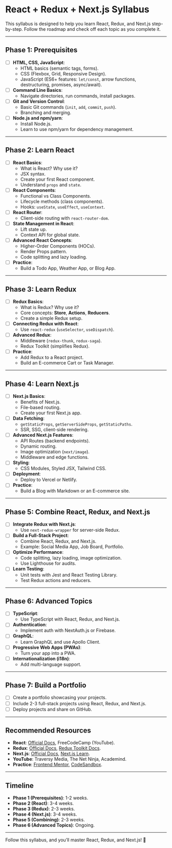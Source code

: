 # React + Redux + Next.js Syllabus

This syllabus is designed to help you learn React, Redux, and Next.js step-by-step. Follow the roadmap and check off each topic as you complete it.

---

## **Phase 1: Prerequisites**
- [ ] **HTML, CSS, JavaScript**:
  - HTML basics (semantic tags, forms).
  - CSS (Flexbox, Grid, Responsive Design).
  - JavaScript (ES6+ features: `let/const`, arrow functions, destructuring, promises, async/await).
- [ ] **Command Line Basics**:
  - Navigate directories, run commands, install packages.
- [ ] **Git and Version Control**:
  - Basic Git commands (`init`, `add`, `commit`, `push`).
  - Branching and merging.
- [ ] **Node.js and npm/yarn**:
  - Install Node.js.
  - Learn to use npm/yarn for dependency management.

---

## **Phase 2: Learn React**
- [ ] **React Basics**:
  - What is React? Why use it?
  - JSX syntax.
  - Create your first React component.
  - Understand `props` and `state`.
- [ ] **React Components**:
  - Functional vs Class Components.
  - Lifecycle methods (class components).
  - Hooks: `useState`, `useEffect`, `useContext`.
- [ ] **React Router**:
  - Client-side routing with `react-router-dom`.
- [ ] **State Management in React**:
  - Lift state up.
  - Context API for global state.
- [ ] **Advanced React Concepts**:
  - Higher-Order Components (HOCs).
  - Render Props pattern.
  - Code splitting and lazy loading.
- [ ] **Practice**:
  - Build a Todo App, Weather App, or Blog App.

---

## **Phase 3: Learn Redux**
- [ ] **Redux Basics**:
  - What is Redux? Why use it?
  - Core concepts: **Store**, **Actions**, **Reducers**.
  - Create a simple Redux setup.
- [ ] **Connecting Redux with React**:
  - Use `react-redux` (`useSelector`, `useDispatch`).
- [ ] **Advanced Redux**:
  - Middleware (`redux-thunk`, `redux-saga`).
  - Redux Toolkit (simplifies Redux).
- [ ] **Practice**:
  - Add Redux to a React project.
  - Build an E-commerce Cart or Task Manager.

---

## **Phase 4: Learn Next.js**
- [ ] **Next.js Basics**:
  - Benefits of Next.js.
  - File-based routing.
  - Create your first Next.js app.
- [ ] **Data Fetching**:
  - `getStaticProps`, `getServerSideProps`, `getStaticPaths`.
  - SSR, SSG, client-side rendering.
- [ ] **Advanced Next.js Features**:
  - API Routes (backend endpoints).
  - Dynamic routing.
  - Image optimization (`next/image`).
  - Middleware and edge functions.
- [ ] **Styling**:
  - CSS Modules, Styled JSX, Tailwind CSS.
- [ ] **Deployment**:
  - Deploy to Vercel or Netlify.
- [ ] **Practice**:
  - Build a Blog with Markdown or an E-commerce site.

---

## **Phase 5: Combine React, Redux, and Next.js**
- [ ] **Integrate Redux with Next.js**:
  - Use `next-redux-wrapper` for server-side Redux.
- [ ] **Build a Full-Stack Project**:
  - Combine React, Redux, and Next.js.
  - Example: Social Media App, Job Board, Portfolio.
- [ ] **Optimize Performance**:
  - Code splitting, lazy loading, image optimization.
  - Use Lighthouse for audits.
- [ ] **Learn Testing**:
  - Unit tests with Jest and React Testing Library.
  - Test Redux actions and reducers.

---

## **Phase 6: Advanced Topics**
- [ ] **TypeScript**:
  - Use TypeScript with React, Redux, and Next.js.
- [ ] **Authentication**:
  - Implement auth with NextAuth.js or Firebase.
- [ ] **GraphQL**:
  - Learn GraphQL and use Apollo Client.
- [ ] **Progressive Web Apps (PWAs)**:
  - Turn your app into a PWA.
- [ ] **Internationalization (i18n)**:
  - Add multi-language support.

---

## **Phase 7: Build a Portfolio**
- [ ] Create a portfolio showcasing your projects.
- [ ] Include 2-3 full-stack projects using React, Redux, and Next.js.
- [ ] Deploy projects and share on GitHub.

---

## **Recommended Resources**
- **React**: [Official Docs](https://reactjs.org/), FreeCodeCamp (YouTube).
- **Redux**: [Official Docs](https://redux.js.org/), [Redux Toolkit Docs](https://redux-toolkit.js.org/).
- **Next.js**: [Official Docs](https://nextjs.org/docs), [Next.js Learn](https://nextjs.org/learn).
- **YouTube**: Traversy Media, The Net Ninja, Academind.
- **Practice**: [Frontend Mentor](https://www.frontendmentor.io/), [CodeSandbox](https://codesandbox.io/).

---

## **Timeline**
- **Phase 1 (Prerequisites)**: 1-2 weeks.
- **Phase 2 (React)**: 3-4 weeks.
- **Phase 3 (Redux)**: 2-3 weeks.
- **Phase 4 (Next.js)**: 3-4 weeks.
- **Phase 5 (Combining)**: 2-3 weeks.
- **Phase 6 (Advanced Topics)**: Ongoing.

---

Follow this syllabus, and you’ll master React, Redux, and Next.js! 🚀